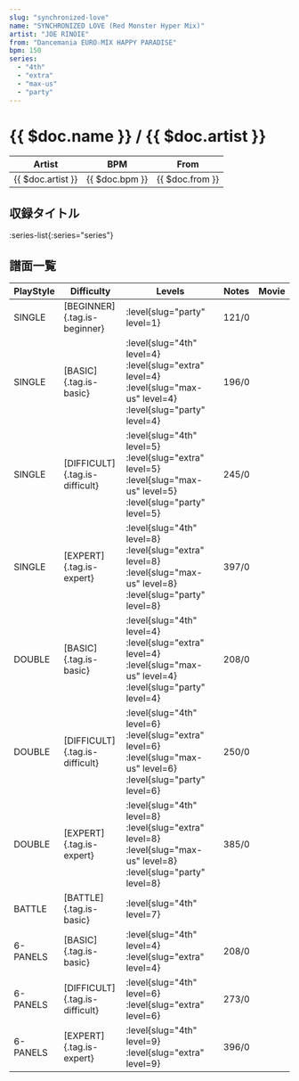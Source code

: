 ```yaml
---
slug: "synchronized-love"
name: "SYNCHRONIZED LOVE (Red Monster Hyper Mix)"
artist: "JOE RINOIE"
from: "Dancemania EURO☆MIX HAPPY PARADISE"
bpm: 150
series:
  - "4th"
  - "extra"
  - "max-us"
  - "party"
---
```


# {{ $doc.name }} / {{ $doc.artist }}

|Artist|BPM|From|
|------|---|----|
|{{ $doc.artist }}|{{ $doc.bpm }}|{{ $doc.from }}|

## 収録タイトル

:series-list{:series="series"}

## 譜面一覧

|PlayStyle|Difficulty|Levels|Notes|Movie|
|---------|----------|------|-----|-----|
|SINGLE|[BEGINNER]{.tag.is-beginner}|:level{slug="party" level=1}|121/0||
|SINGLE|[BASIC]{.tag.is-basic}|:level{slug="4th" level=4} :level{slug="extra" level=4} :level{slug="max-us" level=4} :level{slug="party" level=4}|196/0||
|SINGLE|[DIFFICULT]{.tag.is-difficult}|:level{slug="4th" level=5} :level{slug="extra" level=5} :level{slug="max-us" level=5} :level{slug="party" level=5}|245/0||
|SINGLE|[EXPERT]{.tag.is-expert}|:level{slug="4th" level=8} :level{slug="extra" level=8} :level{slug="max-us" level=8} :level{slug="party" level=8}|397/0||
|DOUBLE|[BASIC]{.tag.is-basic}|:level{slug="4th" level=4} :level{slug="extra" level=4} :level{slug="max-us" level=4} :level{slug="party" level=4}|208/0||
|DOUBLE|[DIFFICULT]{.tag.is-difficult}|:level{slug="4th" level=6} :level{slug="extra" level=6} :level{slug="max-us" level=6} :level{slug="party" level=6}|250/0||
|DOUBLE|[EXPERT]{.tag.is-expert}|:level{slug="4th" level=8} :level{slug="extra" level=8} :level{slug="max-us" level=8} :level{slug="party" level=8}|385/0||
|BATTLE|[BATTLE]{.tag.is-basic}|:level{slug="4th" level=7}|||
|6-PANELS|[BASIC]{.tag.is-basic}|:level{slug="4th" level=4} :level{slug="extra" level=4}|208/0||
|6-PANELS|[DIFFICULT]{.tag.is-difficult}|:level{slug="4th" level=6} :level{slug="extra" level=6}|273/0||
|6-PANELS|[EXPERT]{.tag.is-expert}|:level{slug="4th" level=9} :level{slug="extra" level=9}|396/0||

